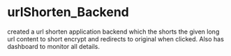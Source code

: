 # urlShorten_Backend
created a url shorten application backend which the shorts the given long url content to short encrypt and redirects to original when clicked. Also has dashboard to monitor all details. 

